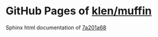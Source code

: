 GitHub Pages of [klen/muffin](https://github.com/klen/muffin.git)
===
Sphinx html documentation of [7a201a68](https://github.com/klen/muffin/tree/7a201a6863b1d93a3396345d4f53ef5e30b92069)
